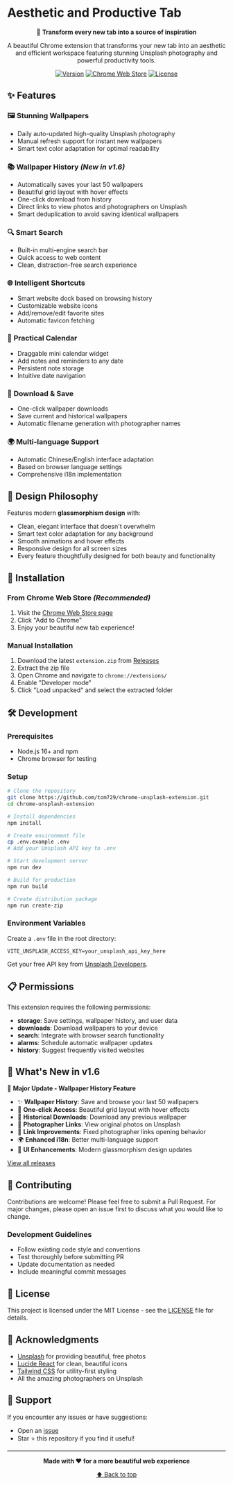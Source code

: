 # Aesthetic and Productive Tab

<div align="center">

🌄 **Transform every new tab into a source of inspiration**

A beautiful Chrome extension that transforms your new tab into an aesthetic and efficient workspace featuring stunning Unsplash photography and powerful productivity tools.

[![Version](https://img.shields.io/badge/version-1.6-blue.svg)](https://github.com/tom729/chrome-unsplash-extension/releases/tag/v1.6)
[![Chrome Web Store](https://img.shields.io/badge/Chrome%20Web%20Store-Available-green.svg)](https://chrome.google.com/webstore)
[![License](https://img.shields.io/badge/license-MIT-orange.svg)](LICENSE)

</div>

## ✨ Features

### 🖼️ **Stunning Wallpapers**
- Daily auto-updated high-quality Unsplash photography
- Manual refresh support for instant new wallpapers
- Smart text color adaptation for optimal readability

### 📚 **Wallpaper History** *(New in v1.6)*
- Automatically saves your last 50 wallpapers
- Beautiful grid layout with hover effects
- One-click download from history
- Direct links to view photos and photographers on Unsplash
- Smart deduplication to avoid saving identical wallpapers

### 🔍 **Smart Search**
- Built-in multi-engine search bar
- Quick access to web content
- Clean, distraction-free search experience

### 🌐 **Intelligent Shortcuts**
- Smart website dock based on browsing history
- Customizable website icons
- Add/remove/edit favorite sites
- Automatic favicon fetching

### 📅 **Practical Calendar**
- Draggable mini calendar widget
- Add notes and reminders to any date
- Persistent note storage
- Intuitive date navigation

### 💾 **Download & Save**
- One-click wallpaper downloads
- Save current and historical wallpapers
- Automatic filename generation with photographer names

### 🌍 **Multi-language Support**
- Automatic Chinese/English interface adaptation
- Based on browser language settings
- Comprehensive i18n implementation

## 🎨 Design Philosophy

Features modern **glassmorphism design** with:
- Clean, elegant interface that doesn't overwhelm
- Smart text color adaptation for any background
- Smooth animations and hover effects
- Responsive design for all screen sizes
- Every feature thoughtfully designed for both beauty and functionality

## 🚀 Installation

### From Chrome Web Store *(Recommended)*
1. Visit the [Chrome Web Store page](https://chrome.google.com/webstore)
2. Click "Add to Chrome"
3. Enjoy your beautiful new tab experience!

### Manual Installation
1. Download the latest `extension.zip` from [Releases](https://github.com/tom729/chrome-unsplash-extension/releases)
2. Extract the zip file
3. Open Chrome and navigate to `chrome://extensions/`
4. Enable "Developer mode"
5. Click "Load unpacked" and select the extracted folder

## 🛠️ Development

### Prerequisites
- Node.js 16+ and npm
- Chrome browser for testing

### Setup
```bash
# Clone the repository
git clone https://github.com/tom729/chrome-unsplash-extension.git
cd chrome-unsplash-extension

# Install dependencies
npm install

# Create environment file
cp .env.example .env
# Add your Unsplash API key to .env

# Start development server
npm run dev

# Build for production
npm run build

# Create distribution package
npm run create-zip
```

### Environment Variables
Create a `.env` file in the root directory:
```
VITE_UNSPLASH_ACCESS_KEY=your_unsplash_api_key_here
```

Get your free API key from [Unsplash Developers](https://unsplash.com/developers).

## 📋 Permissions

This extension requires the following permissions:
- **storage**: Save settings, wallpaper history, and user data
- **downloads**: Download wallpapers to your device
- **search**: Integrate with browser search functionality
- **alarms**: Schedule automatic wallpaper updates
- **history**: Suggest frequently visited websites

## 🔄 What's New in v1.6

🎉 **Major Update - Wallpaper History Feature**

- ✨ **Wallpaper History**: Save and browse your last 50 wallpapers
- 📱 **One-click Access**: Beautiful grid layout with hover effects
- 💾 **Historical Downloads**: Download any previous wallpaper
- 🔗 **Photographer Links**: View original photos on Unsplash
- 🔧 **Link Improvements**: Fixed photographer links opening behavior
- 🌍 **Enhanced i18n**: Better multi-language support
- 🎨 **UI Enhancements**: Modern glassmorphism design updates

[View all releases](https://github.com/tom729/chrome-unsplash-extension/releases)

## 🤝 Contributing

Contributions are welcome! Please feel free to submit a Pull Request. For major changes, please open an issue first to discuss what you would like to change.

### Development Guidelines
- Follow existing code style and conventions
- Test thoroughly before submitting PR
- Update documentation as needed
- Include meaningful commit messages

## 📝 License

This project is licensed under the MIT License - see the [LICENSE](LICENSE) file for details.

## 🙏 Acknowledgments

- [Unsplash](https://unsplash.com) for providing beautiful, free photos
- [Lucide React](https://lucide.dev) for clean, beautiful icons
- [Tailwind CSS](https://tailwindcss.com) for utility-first styling
- All the amazing photographers on Unsplash

## 📧 Support

If you encounter any issues or have suggestions:
- Open an [issue](https://github.com/tom729/chrome-unsplash-extension/issues)
- Star ⭐ this repository if you find it useful!

---

<div align="center">

**Made with ❤️ for a more beautiful web experience**

[⬆ Back to top](#aesthetic-and-productive-tab)

</div>